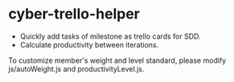 # cyber-trello-helper

- Quickly add tasks of milestone as trello cards for SDD.
- Calculate productivity between iterations.

To customize member's weight and level standard, please modify js/autoWeight.js and productivityLevel.js.